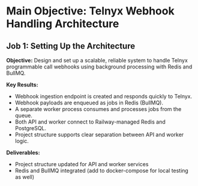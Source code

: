# Main Objective: Telnyx Webhook Handling Architecture

## Job 1: Setting Up the Architecture

**Objective:**
Design and set up a scalable, reliable system to handle Telnyx programmable call webhooks using background processing with Redis and BullMQ.

**Key Results:**

- Webhook ingestion endpoint is created and responds quickly to Telnyx.
- Webhook payloads are enqueued as jobs in Redis (BullMQ).
- A separate worker process consumes and processes jobs from the queue.
- Both API and worker connect to Railway-managed Redis and PostgreSQL.
- Project structure supports clear separation between API and worker logic.

**Deliverables:**

- Project structure updated for API and worker services
- Redis and BullMQ integrated (add to docker-compose for local testing as well)

